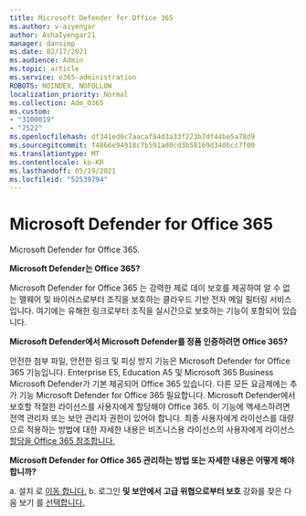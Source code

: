 ```yaml
---
title: Microsoft Defender for Office 365
ms.author: v-aiyengar
author: AshaIyengar21
manager: dansimp
ms.date: 02/17/2021
ms.audience: Admin
ms.topic: article
ms.service: o365-administration
ROBOTS: NOINDEX, NOFOLLOW
localization_priority: Normal
ms.collection: Adm_O365
ms.custom:
- "3100019"
- "7522"
ms.openlocfilehash: df341ed0c7aacaf84d3a33f223b7df44be5a78d9
ms.sourcegitcommit: f4866e94918c7b591ad0cd3b58169d340bcc7f00
ms.translationtype: MT
ms.contentlocale: ko-KR
ms.lasthandoff: 05/19/2021
ms.locfileid: "52539794"
---
```

# <a name="learn-about-microsoft-defender-for-office-365"></a>Microsoft Defender for Office 365

Microsoft Defender for Office 365.

**Microsoft Defender는 Office 365?**

Microsoft Defender for Office 365 는 강력한 제로 데이 보호를 제공하여 알 수 없는 맬웨어 및 바이러스로부터 조직을 보호하는 클라우드 기반 전자 메일 필터링 서비스입니다. 여기에는 유해한 링크로부터 조직을 실시간으로 보호하는 기능이 포함되어 있습니다.

**Microsoft Defender에서 Microsoft Defender를 정품 인증하려면 Office 365?**

안전한 첨부 파일, 안전한 링크 및 피싱 방지 기능은 Microsoft Defender for Office 365 기능입니다. Enterprise E5, Education A5 및 Microsoft 365 Business Microsoft Defender가 기본 제공되어 Office 365 있습니다. 다른 모든 요금제에는 추가 기능 Microsoft Defender for Office 365 필요합니다. Microsoft Defender에서 보호할 적절한 라이선스를 사용자에게 할당해야 Office 365. 이 기능에 액세스하려면 전역 관리자 또는 보안 관리자 권한이 있어야 합니다. 최종 사용자에게 라이선스를 대량으로 적용하는 방법에 대한 자세한 내용은 비즈니스용 라이선스의 사용자에게 라이선스 [할당을 Office 365 참조합니다.](https://go.microsoft.com/fwlink/?linkid=2093435)

**Microsoft Defender for Office 365 관리하는 방법 또는 자세한 내용은 어떻게 해야 합니까?**

a. 설치 로 [이동 합니다.](https://go.microsoft.com/fwlink/p/?linkid=2075721)
b. 로그인 **및 보안에서** **고급 위협으로부터 보호** 강화를 찾은 다음 보기 를 [선택합니다.](https://go.microsoft.com/fwlink/?linkid=2109302)
